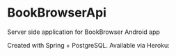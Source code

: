 # BookBrowserApi
Server side application for BookBrowser Android app

Created with Spring + PostgreSQL. 
Available via Heroku:
